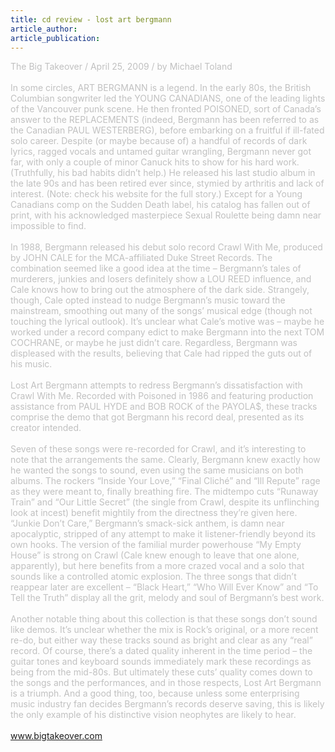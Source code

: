 ```yaml
---
title: cd review - lost art bergmann
article_author: 
article_publication: 
---
```

<span style="color: #c0c0c0">The Big Takeover / April 25, 2009 / by Michael Toland <br />
<br />
In some circles, ART BERGMANN is a legend. In the early 80s, the British Columbian songwriter led the YOUNG CANADIANS, one of the leading lights of the Vancouver punk scene. He then fronted POISONED, sort of Canada&rsquo;s answer to the REPLACEMENTS (indeed, Bergmann has been referred to as the Canadian PAUL WESTERBERG), before embarking on a fruitful if ill-fated solo career. Despite (or maybe because of) a handful of records of dark lyrics, ragged vocals and untamed guitar wrangling, Bergmann never got far, with only a couple of minor Canuck hits to show for his hard work. (Truthfully, his bad habits didn&rsquo;t help.) He released his last studio album in the late 90s and has been retired ever since, stymied by arthritis and lack of interest. (Note: check his website for the full story.) Except for a Young Canadians comp on the Sudden Death label, his catalog has fallen out of print, with his acknowledged masterpiece Sexual Roulette being damn near impossible to find.<br />
<br />
In 1988, Bergmann released his debut solo record Crawl With Me, produced by JOHN CALE for the MCA-affiliated Duke Street Records. The combination seemed like a good idea at the time &ndash; Bergmann&rsquo;s tales of murderers, junkies and losers definitely show a LOU REED influence, and Cale knows how to bring out the atmosphere of the dark side. Strangely, though, Cale opted instead to nudge Bergmann&rsquo;s music toward the mainstream, smoothing out many of the songs&rsquo; musical edge (though not touching the lyrical outlook). It&rsquo;s unclear what Cale&rsquo;s motive was &ndash; maybe he worked under a record company edict to make Bergmann into the next TOM COCHRANE, or maybe he just didn&rsquo;t care. Regardless, Bergmann was displeased with the results, believing that Cale had ripped the guts out of his music.<br />
<br />
Lost Art Bergmann attempts to redress Bergmann&rsquo;s dissatisfaction with Crawl With Me. Recorded with Poisoned in 1986 and featuring production assistance from PAUL HYDE and BOB ROCK of the PAYOLA$, these tracks comprise the demo that got Bergmann his record deal, presented as its creator intended.<br />
<br />
Seven of these songs were re-recorded for Crawl, and it&rsquo;s interesting to note that the arrangements the same. Clearly, Bergmann knew exactly how he wanted the songs to sound, even using the same musicians on both albums. The rockers &ldquo;Inside Your Love,&rdquo; &ldquo;Final Clich&eacute;&rdquo; and &ldquo;Ill Repute&rdquo; rage as they were meant to, finally breathing fire. The midtempo cuts &ldquo;Runaway Train&rdquo; and &ldquo;Our Little Secret&rdquo; (the single from Crawl, despite its unflinching look at incest) benefit mightily from the directness they&rsquo;re given here. &ldquo;Junkie Don&rsquo;t Care,&rdquo; Bergmann&rsquo;s smack-sick anthem, is damn near apocalyptic, stripped of any attempt to make it listener-friendly beyond its own hooks. The version of the familial murder powerhouse &ldquo;My Empty House&rdquo; is strong on Crawl (Cale knew enough to leave that one alone, apparently), but here benefits from a more crazed vocal and a solo that sounds like a controlled atomic explosion. The three songs that didn&rsquo;t reappear later are excellent &ndash; &ldquo;Black Heart,&rdquo; &ldquo;Who Will Ever Know&rdquo; and &ldquo;To Tell the Truth&rdquo; display all the grit, melody and soul of Bergmann&rsquo;s best work.<br />
<br />
Another notable thing about this collection is that these songs don&rsquo;t sound like demos. It&rsquo;s unclear whether the mix is Rock&rsquo;s original, or a more recent re-do, but either way these tracks sound as bright and clear as any &ldquo;real&rdquo; record. Of course, there&rsquo;s a dated quality inherent in the time period &ndash; the guitar tones and keyboard sounds immediately mark these recordings as being from the mid-80s. But ultimately these cuts&rsquo; quality comes down to the songs and the performances, and in those respects, Lost Art Bergmann is a triumph. And a good thing, too, because unless some enterprising music industry fan decides Bergmann&rsquo;s records deserve saving, this is likely the only example of his distinctive vision neophytes are likely to hear.</span><br />
<br />
<a href="http://www.bigtakeover.com" target="_self">www.bigtakeover.com</a> <br />
<br />
